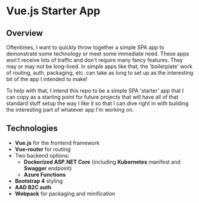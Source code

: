 # Vue.js Starter App

## Overview

Oftentimes, I want to quickly throw together a simple SPA app to demonstrate some technology or meet some immediate need. These apps won't receive lots of traffic and don't require many fancy features. They may or may not be long-lived. In simple apps like that, the 'boilerplate' work of routing, auth, packaging, etc. can take as long to set up as the interesting bit of the app I intended to make!

To help with that, I intend this repo to be a simple SPA 'starter' app that I can copy as a starting point for future projects that will have all of that standard stuff setup the way I like it so that I can dive right in with building the interesting part of whatever app I'm working on.

## Technologies

* **Vue.js** for the frontend framework
* **Vue-router** for routing
* Two backend options:
  * **Dockerized ASP.NET Core** (including **Kubernetes** manifest and **Swagger** endpoint)
  * **Azure Functions**
* **Bootstrap 4** styling
* **AAD B2C auth**
* **Webpack** for packaging and minification
